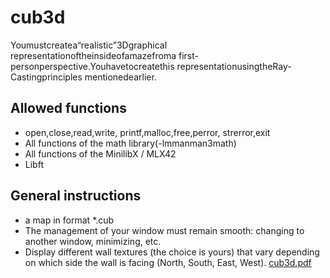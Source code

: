 # cub3d
Youmustcreatea“realistic”3Dgraphical representationoftheinsideofamazefroma first-personperspective.Youhavetocreatethis representationusingtheRay-Castingprinciples mentionedearlier.
## Allowed functions
- open,close,read,write, printf,malloc,free,perror, strerror,exit 
- All functions of the math library(-lmmanman3math)
- All functions of the MinilibX / MLX42
- Libft
## General instructions
- a map in format *.cub
- The management of your window must remain smooth: changing to another window, minimizing, etc.
- Display different wall textures (the choice is yours) that vary depending on which side the wall is facing (North, South, East, West).
[cub3d.pdf](https://github.com/xhelp00/cub3d/files/12367418/cub3d.pdf)
